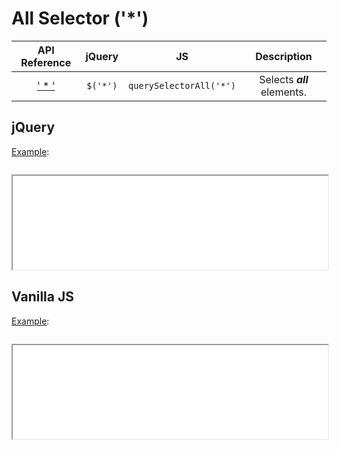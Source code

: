 # All Selector ('*')

| API Reference | jQuery | JS | Description |
|:--:|:--:|:--:|:--:|
| [' * '](https://api.jquery.com/all-selector/) | `$('*')` | `querySelectorAll('*')` | Selects **_all_** elements. |

## jQuery

[Example](jquery.html):

```js:src/jquery.js
```

<iframe width="100%" height="150" src="jquery.html"></iframe>

## Vanilla JS

[Example](vanilla.html):

```js:src/vanilla.js
```

<iframe width="100%" height="150" src="vanilla.html"></iframe>
